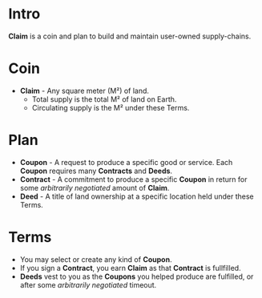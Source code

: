 # Intro
**Claim** is a coin and plan to build and maintain user-owned supply-chains.

# Coin
- **Claim** - Any square meter (M²) of land.
  - Total supply is the total M² of land on Earth.
  - Circulating supply is the M² under these Terms.

# Plan
- **Coupon** - A request to produce a specific good or service.  Each **Coupon** requires many **Contracts** and **Deeds**.
- **Contract** - A commitment to produce a specific **Coupon** in return for some *arbitrarily negotiated* amount of **Claim**.
- **Deed** - A title of land ownership at a specific location held under these Terms.

# Terms
- You may select or create any kind of **Coupon**.
- If you sign a **Contract**, you earn **Claim** as that **Contract** is fullfilled.
- **Deeds** vest to you as the **Coupons** you helped produce are fulfilled, or after some *arbitrarily negotiated* timeout.
